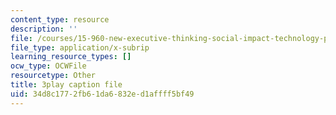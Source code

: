 ```yaml
---
content_type: resource
description: ''
file: /courses/15-960-new-executive-thinking-social-impact-technology-projects-fall-2017-spring-2018/34d8c1772fb61da6832ed1affff5bf49_HaySEpWEsdU.srt
file_type: application/x-subrip
learning_resource_types: []
ocw_type: OCWFile
resourcetype: Other
title: 3play caption file
uid: 34d8c177-2fb6-1da6-832e-d1affff5bf49
---
```

